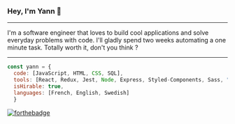 ### Hey, I'm Yann 👋

***

I'm a software engineer that loves to build cool applications and solve everyday problems with code.
I'll gladly spend two weeks automating a one minute task. Totally worth it, don't you think ?

***

```javascript
const yann = {
  code: [JavaScript, HTML, CSS, SQL],
  tools: [React, Redux, Jest, Node, Express, Styled-Components, Sass, "MUI Materials"],
  isHirable: true,
  languages: [French, English, Swedish]
  }
```

[![forthebadge](https://forthebadge.com/images/badges/powered-by-coffee.svg)](https://forthebadge.com)
